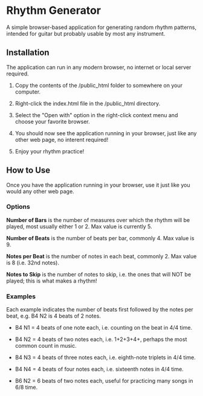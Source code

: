 # Rhythm Generator

A simple browser-based application for generating random rhythm patterns, intended for guitar but probably usable by most any instrument.

## Installation

The application can run in any modern browser, no internet or local server required.

1. Copy the contents of the /public_html folder to somewhere on your computer.

2. Right-click the index.html file in the /public_html directory.

3. Select the "Open with" option in the right-click context menu and choose your favorite browser.

4. You should now see the application running in your browser, just like any other web page, no interent required!

5. Enjoy your rhythm practice!

## How to Use

Once you have the application running in your browser, use it just like you would any other web page.

### Options

**Number of Bars** is the number of measures over which the rhythm will be played, most usually either 1 or 2. Max value is currently 5.

**Number of Beats** is the number of beats per bar, commonly 4. Max value is 9.

**Notes per Beat** is the number of notes in each beat, commonly 2. Max value is 8 (i.e. 32nd notes).

**Notes to Skip** is the number of notes to skip, i.e. the ones that will NOT be played; this is what makes a rhythm!

### Examples

Each example indicates the number of beats first followed by the notes per beat, e.g. B4 N2 is 4 beats of 2 notes.

- B4 N1 = 4 beats of one note each, i.e. counting on the beat in 4/4 time.

- B4 N2 = 4 beats of two notes each, i.e. 1+2+3+4+, perhaps the most common count in music.

- B4 N3 = 4 beats of three notes each, i.e. eighth-note triplets in 4/4 time.

- B4 N4 = 4 beats of four notes each, i.e. sixteenth notes in 4/4 time.

- B6 N2 = 6 beats of two notes each, useful for practicing many songs in 6/8 time.

